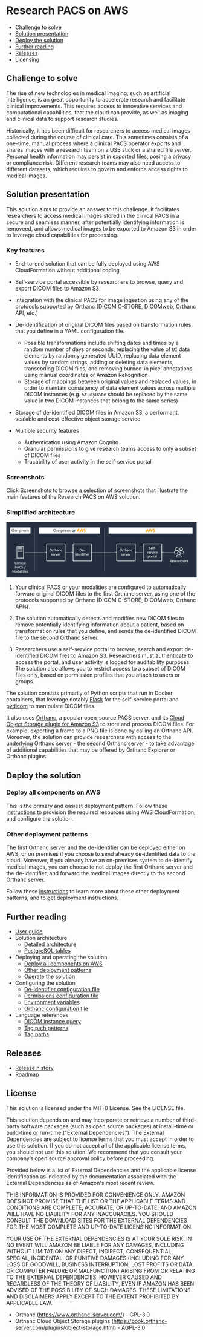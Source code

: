 # Research PACS on AWS

* [Challenge to solve](#challenge-to-solve)
* [Solution presentation](#solution-presentation)
* [Deploy the solution](#deploy-the-solution)
* [Further reading](#further-reading)
* [Releases](#releases)
* [Licensing](#licensing)

## Challenge to solve

The rise of new technologies in medical imaging, such as artificial intelligence, is an great opportunity to accelerate research and facilitate clinical improvements. This requires access to innovative services and computational capabilities, that the cloud can provide, as well as imaging and clinical data to support research studies.

Historically, it has been difficult for researchers to access medical images collected during the course of clinical care. This sometimes consists of a one-time, manual process where a clinical PACS operator exports and shares images with a research team on a USB stick or a shared file server. Personal health information may persist in exported files, posing a privacy or compliance risk. Different research teams may also need access to different datasets, which requires to govern and enforce access rights to medical images.

## Solution presentation

This solution aims to provide an answer to this challenge. It facilitates researchers to access medical images stored in the clinical PACS in a secure and seamless manner, after potentially identifying information is removeed, and allows medical images to be exported to Amazon S3 in order to leverage cloud capabilities for processing.

### Key features

* End-to-end solution that can be fully deployed using AWS CloudFormation without additional coding
* Self-service portal accessible by researchers to browse, query and export DICOM files to Amazon S3
* Integration with the clinical PACS for image ingestion using any of the protocols supported by Orthanc (DICOM C-STORE, DICOMweb, Orthanc API, etc.)
* De-identification of original DICOM files based on transformation rules that you define in a YAML configuration file.
  * Possible transformations include shifting dates and times by a random number of days or seconds, replacing the value of `UI` data elements by randomly generated UUID, replacing data element values by random strings, adding or deleting data elements, transcoding DICOM files, and removing burned-in pixel annotations using manual coordinates or Amazon Rekognition
  * Storage of mappings between original values and replaced values, in order to maintain consistency of data element values across multiple DICOM instances (e.g. `StudyDate` should be replaced by the same value in two DICOM instances that belong to the same series)

* Storage of de-identified DICOM files in Amazon S3, a performant, scalable and cost-effective object storage service
* Multiple security features
  * Authentication using Amazon Cognito
  * Granular permissions to give research teams access to only a subset of DICOM files
  * Tracability of user activity in the self-service portal

### Screenshots

Click [Screenshots](doc/screenshots.md) to browse a selection of screenshots that illustrate the main features of the Research PACS on AWS solution.

### Simplified architecture

![Simplified architecture](image/simplified-architecture.png)

1. Your clinical PACS or your modalities are configured to automatically forward original DICOM files to the first Orthanc server, using one of the protocols supported by Orthanc (DICOM C-STORE, DICOMweb, Orthanc APIs).

2. The solution automatically detects and modifies new DICOM files to remove potentially identifying information about a patient, based on transformation rules that you define, and sends the de-identified DICOM file to the second Orthanc server.

3. Researchers use a self-service portal to browse, search and export de-identified DICOM files to Amazon S3. Researchers must authenticate to access the portal, and user activity is logged for auditability purposes. The solution also allows you to restrict access to a subset of DICOM files only, based on permission profiles that you attach to users or groups.

The solution consists primarily of Python scripts that run in Docker containers, that leverage notably [Flask](https://flask.palletsprojects.com/) for the self-service portal and [pydicom](https://github.com/pydicom/pydicom/) to manipulate DICOM files.

It also uses [Orthanc](https://www.orthanc-server.com/), a popular open-source PACS server, and its [Cloud Object Storage plugin for Amazon S3](https://book.orthanc-server.com/plugins/object-storage.html) to store and process DICOM files. For example, exporting a frame to a PNG file is done by calling an Orthanc API. Moreover, the solution can provide researchers with access to the underlying Orthanc server - the second Orthanc server - to take advantage of additional capabilities that may be offered by Orthanc Explorer or Orthanc plugins.

## Deploy the solution

### Deploy all components on AWS

This is the primary and easiest deployment pattern. Follow these [instructions](docs/deploy-all-aws.md) to provision the required resources using AWS CloudFormation, and configure the solution.

### Other deployment patterns

The first Orthanc server and the de-identifier can be deployed either on AWS, or on premises if you choose to send already de-identified data to the cloud. Moreover, if you already have an on-premises system to de-identify medical images, you can choose to not deploy the first Orthanc server and the de-identifier, and forward the medical images directly to the second Orthanc server.

Follow these [instructions](docs/deploy-others.md) to learn more about these other deployment patterns, and to get deployment instructions.

## Further reading

* [User guide](doc/user-guide.md)
* Solution architecture
  * [Detailed architecture](doc/detailed-architecture.md)
  * [PostgreSQL tables](doc/pgsql-tables.md)
* Deploying and operating the solution
  * [Deploy all components on AWS](doc/deploy-all-aws.md)
  * [Other deployment patterns](doc/deploy-others.md)
  * [Operate the solution](doc/operate.md)
* Configuring the solution
  * [De-identifier configuration file](doc/config-deidentifier.md)
  * [Permissions configuration file](doc/config-permissions.md)
  * [Environment variables](doc/environment-variables.md)
  * [Orthanc configuration file](doc/config-orthanc.md)
* Language references
  * [DICOM instance query](doc/dicom-instance-query.md)
  * [Tag path patterns](doc/tag-path-pattern.md)
  * [Tag paths](doc/tag-path.md)

## Releases

* [Release history](doc/releases.md)
* [Roadmap](doc/roadmap.md)

## License

This solution is licensed under the MIT-0 License. See the LICENSE file.

This solution depends on and may incorporate or retrieve a number of third-party software packages (such as open source packages) at install-time or build-time or run-time ("External Dependencies"). The External Dependencies are subject to license terms that you must accept in order to use this solution. If you do not accept all of the applicable license terms, you should not use this solution. We recommend that you consult your company’s open source approval policy before proceeding.

Provided below is a list of External Dependencies and the applicable license identification as indicated by the documentation associated with the External Dependencies as of Amazon's most recent review.

THIS INFORMATION IS PROVIDED FOR CONVENIENCE ONLY. AMAZON DOES NOT PROMISE THAT THE LIST OR THE APPLICABLE TERMS AND CONDITIONS ARE COMPLETE, ACCURATE, OR UP-TO-DATE, AND AMAZON WILL HAVE NO LIABILITY FOR ANY INACCURACIES. YOU SHOULD CONSULT THE DOWNLOAD SITES FOR THE EXTERNAL DEPENDENCIES FOR THE MOST COMPLETE AND UP-TO-DATE LICENSING INFORMATION.

YOUR USE OF THE EXTERNAL DEPENDENCIES IS AT YOUR SOLE RISK. IN NO EVENT WILL AMAZON BE LIABLE FOR ANY DAMAGES, INCLUDING WITHOUT LIMITATION ANY DIRECT, INDIRECT, CONSEQUENTIAL, SPECIAL, INCIDENTAL, OR PUNITIVE DAMAGES (INCLUDING FOR ANY LOSS OF GOODWILL, BUSINESS INTERRUPTION, LOST PROFITS OR DATA, OR COMPUTER FAILURE OR MALFUNCTION) ARISING FROM OR RELATING TO THE EXTERNAL DEPENDENCIES, HOWEVER CAUSED AND REGARDLESS OF THE THEORY OF LIABILITY, EVEN IF AMAZON HAS BEEN ADVISED OF THE POSSIBILITY OF SUCH DAMAGES. THESE LIMITATIONS AND DISCLAIMERS APPLY EXCEPT TO THE EXTENT PROHIBITED BY APPLICABLE LAW.

* Orthanc (https://www.orthanc-server.com/) - GPL-3.0
* Orthanc Cloud Object Storage plugins (https://book.orthanc-server.com/plugins/object-storage.html) - AGPL-3.0
